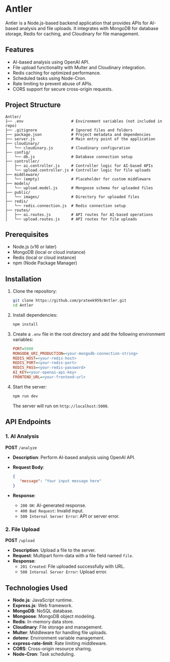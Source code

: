 # Antler

Antler is a Node.js-based backend application that provides APIs for AI-based analysis and file uploads. It integrates with MongoDB for database storage, Redis for caching, and Cloudinary for file management.

## Features

- AI-based analysis using OpenAI API.
- File upload functionality with Multer and Cloudinary integration.
- Redis caching for optimized performance.
- Scheduled tasks using Node-Cron.
- Rate limiting to prevent abuse of APIs.
- CORS support for secure cross-origin requests.

## Project Structure

```
Antler/
├── .env                     # Environment variables (not included in repo)
├── .gitignore               # Ignored files and folders
├── package.json             # Project metadata and dependencies
├── server.js                # Main entry point of the application
├── cloudinary/              
│   └── cloudinary.js        # Cloudinary configuration
├── config/
│   └── db.js                # Database connection setup
├── controller/
│   ├── ai.controller.js     # Controller logic for AI-based APIs
│   └── upload.controller.js # Controller logic for file uploads
├── middleware/              
│   └── (empty)              # Placeholder for custom middleware
├── models/
│   └── upload.model.js      # Mongoose schema for uploaded files
├── public/
│   └── images/              # Directory for uploaded files
├── redis/
│   └── redis.connection.js  # Redis connection setup
├── routes/
│   ├── ai.routes.js         # API routes for AI-based operations
│   └── upload.routes.js     # API routes for file uploads
```

## Prerequisites

- Node.js (v16 or later)
- MongoDB (local or cloud instance)
- Redis (local or cloud instance)
- npm (Node Package Manager)

## Installation

1. Clone the repository:

    ```bash
    git clone https://github.com/prateek959/Antler.git
    cd Antler
    ```

2. Install dependencies:

    ```bash
    npm install
    ```

3. Create a `.env` file in the root directory and add the following environment variables:

    ```ini
    PORT=5000
    MONGODB_URI_PRODUCTION=<your-mongodb-connection-string>
    REDIS_HOST=<your-redis-host>
    REDIS_PORT=<your-redis-port>
    REDIS_PASS=<your-redis-password>
    AI_KEY=<your-openai-api-key>
    FRONTEND_URL=<your-frontend-url>
    ```

4. Start the server:

    ```bash
    npm run dev
    ```

    The server will run on `http://localhost:5000`.

## API Endpoints

### 1. AI Analysis

**POST** `/analyze`

- **Description**: Perform AI-based analysis using OpenAI API.
- **Request Body**:

  ```json
  {
     "message": "Your input message here"
  }
  ```

- **Response**:
  - `200 OK`: AI-generated response.
  - `400 Bad Request`: Invalid input.
  - `500 Internal Server Error`: API or server error.

### 2. File Upload

**POST** `/upload`

- **Description**: Upload a file to the server.
- **Request**: Multipart form-data with a file field named `file`.
- **Response**:
  - `201 Created`: File uploaded successfully with URL.
  - `500 Internal Server Error`: Upload error.

## Technologies Used

- **Node.js**: JavaScript runtime.
- **Express.js**: Web framework.
- **MongoDB**: NoSQL database.
- **Mongoose**: MongoDB object modeling.
- **Redis**: In-memory data store.
- **Cloudinary**: File storage and management.
- **Multer**: Middleware for handling file uploads.
- **dotenv**: Environment variable management.
- **express-rate-limit**: Rate limiting middleware.
- **CORS**: Cross-origin resource sharing.
- **Node-Cron**: Task scheduling.  
